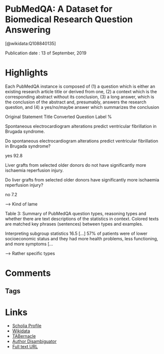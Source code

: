 
PubMedQA: A Dataset for Biomedical Research Question Answering
==============================================================
  
  [@wikidata:Q108840135]  
  
Publication date : 13 of September, 2019  

# Highlights

Each PubMedQA instance is composed of (1) a question which
is either an existing research article title or
derived from one, (2) a context which is the
corresponding abstract without its conclusion,
(3) a long answer, which is the conclusion of
the abstract and, presumably, answers the research question, and (4) a yes/no/maybe answer which summarizes the conclusion

Original Statement Title Converted Question Label %

Spontaneous electrocardiogram alterations predict
ventricular fibrillation in Brugada syndrome.

Do spontaneous electrocardiogram alterations predict ventricular fibrillation in Brugada syndrome?

yes 92.8

Liver grafts from selected older donors do not have
significantly more ischaemia reperfusion injury.

Do liver grafts from selected older donors have significantly more ischaemia reperfusion injury?

no 7.2


--> Kind of lame

Table 3: Summary of PubMedQA question types, reasoning types and whether there are text descriptions of the
statistics in context. Colored texts are matched key phrases (sentences) between types and examples.

Interpreting subgroup statistics 16.5 [...] 57% of patients were of lower socioeconomic status and they had more
health problems, less functioning, and more symptoms [...

--> Rather specific types


# Comments

## Tags

# Links
  
 * [Scholia Profile](https://scholia.toolforge.org/work/Q108840135)  
 * [Wikidata](https://www.wikidata.org/wiki/Q108840135)  
 * [TABernacle](https://tabernacle.toolforge.org/?#/tab/manual/Q108840135/P921%3BP4510)  
 * [Author Disambiguator](https://author-disambiguator.toolforge.org/work_item_oauth.php?id=Q108840135&batch_id=&match=1&author_list_id=&doit=Get+author+links+for+work)  
 * [Full text URL](https://arxiv.org/pdf/1909.06146.pdf)  
